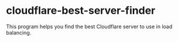 # cloudflare-best-server-finder
This program helps you find the best Cloudflare server to use in load balancing.
